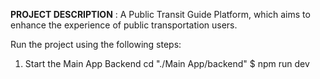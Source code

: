 **PROJECT DESCRIPTION** : A Public Transit Guide Platform, which aims to enhance the experience of public transportation users.


Run the project using the following steps:

1. Start the Main App Backend
   cd "./Main App/backend"
   $ npm run dev
   
   
